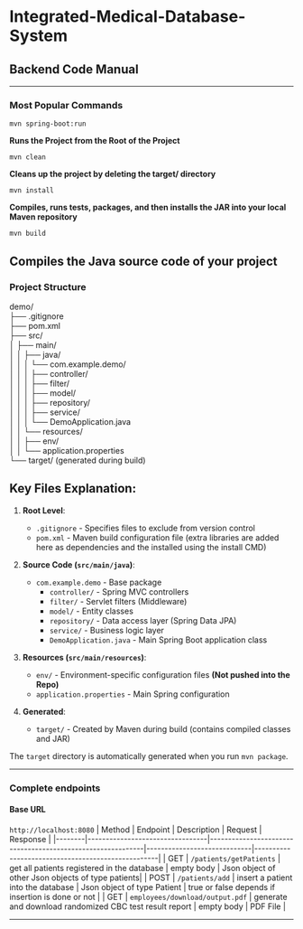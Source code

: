 # Integrated-Medical-Database-System
## Backend Code Manual
---
### Most Popular Commands

```ssh
mvn spring-boot:run
```
**Runs the Project from the Root of the Project**
```ssh
mvn clean
```
**Cleans up the project by deleting the target/ directory**
```ssh
mvn install
```
**Compiles, runs tests, packages, and then installs the JAR into your local Maven repository**
```ssh
mvn build
```
**Compiles the Java source code of your project**
---
### Project Structure

demo/  
├── .gitignore  
├── pom.xml  
├── src/  
│ ├── main/  
│ │ ├── java/  
│ │ │ └── com.example.demo/  
│ │ │ ├── controller/  
│ │ │ ├── filter/  
│ │ │ ├── model/  
│ │ │ ├── repository/  
│ │ │ ├── service/  
│ │ │ └── DemoApplication.java  
│ │ └── resources/  
│ │ ├── env/  
│ │ └── application.properties  
└── target/ (generated during build)  


## Key Files Explanation:

1. **Root Level**:
   - `.gitignore` - Specifies files to exclude from version control
   - `pom.xml` - Maven build configuration file (extra libraries are added here as dependencies and the installed using the install CMD) 

2. **Source Code (`src/main/java`)**:
   - `com.example.demo` - Base package
     - `controller/` - Spring MVC controllers
     - `filter/` - Servlet filters (Middleware)
     - `model/` - Entity classes
     - `repository/` - Data access layer (Spring Data JPA)
     - `service/` - Business logic layer
     - `DemoApplication.java` - Main Spring Boot application class

3. **Resources (`src/main/resources`)**:
   - `env/` - Environment-specific configuration files **(Not pushed into the Repo)**
   - `application.properties` - Main Spring configuration

4. **Generated**:
   - `target/` - Created by Maven during build (contains compiled classes and JAR)

The `target` directory is automatically generated when you run `mvn package`.

---
### Complete endpoints
#### Base URL
`http://localhost:8080`
| Method | Endpoint                        | Description                                                | Request                     | Response                                          |
|--------|---------------------------------|------------------------------------------------------------|-----------------------------|---------------------------------------------------|
| GET    | `/patients/getPatients`         | get all patients registered in the database                | empty body                  | Json object of other Json objects of type patients|
| POST   | `/patients/add`                 | insert a patient into the database                         | Json object of type Patient | true or false depends if insertion is done or not |
| GET   | `employees/download/output.pdf`  | generate and download randomized CBC test result report    | empty body                  | PDF File                                          |

 ---



